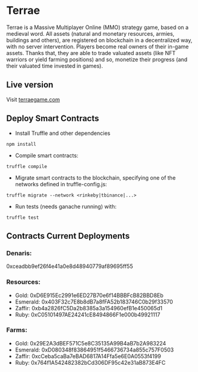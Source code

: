 # Terrae

Terrae is a Massive Multiplayer Online (MMO) strategy game, based on a medieval word. All assets (natural and monetary resources, armies, buildings and others), are registered on blockchain in a decentralized way, with no server intervention. Players become real owners of their in-game assets. Thanks that, they are able to trade valuated assets (like NFT warriors or yield farming positions) and so, monetize their progress (and their valuated time invested in games).

## Live version

Visit [terraegame.com](https://terraegame.com)

## Deploy Smart Contracts

- Install Truffle and other dependencies
```
npm install
```

- Compile smart contracts:

```
truffle compile
```

- Migrate smart contracts to the blockchain, specifying one of the networks defined in truffle-config.js:

```
truffle migrate --network <rinkeby|tbinance|...>
```

- Run tests (needs ganache running) with:

```
truffle test
```

## Contracts Current Deployments

### Denaris:
0xceadbb9ef26f4e41a0e8d48940779af89695ff55

### Resources:
- Gold: 0xD6E915Ec2991e6ED27B70e6f14BBBFcB82BBD8Eb
- Esmerald: 0x403F32c7E8b8dB7a8fFA52b183746C0b29f33570
- Zaffir: 0xb4a2826fC5Da2b8385a3a154960efB1e450065d1
- Ruby: 0xC05101497AE24241cE8494866F1e000b49921117

### Farms:
- Gold: 0x29E2A3dBEF571C5e8C35135A99B4aB7b2A983224
- Esmerald: 0xD080348f83864951f5466736734a855c757F0503
- Zaffir: 0xcCeba5caBa7eBAD6817A14Ffa5e6E0A0553f4199
- Ruby: 0x764f1A542482382bCd306DF95c42e31aB873E4FC